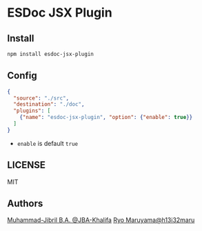 # ESDoc JSX Plugin
## Install
```bash
npm install esdoc-jsx-plugin
```

## Config
```json
{
  "source": "./src",
  "destination": "./doc",
  "plugins": [
    {"name": "esdoc-jsx-plugin", "option": {"enable": true}}
  ]
}
```

- `enable` is default `true`

## LICENSE
MIT

## Authors
[Muhammad-Jibril B.A. @JBA-Khalifa](https://github.com/JBA-Khalifa)
[Ryo Maruyama@h13i32maru](https://github.com/h13i32maru)

